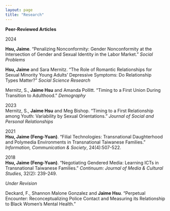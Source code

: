 ```yaml
---
layout: page
title: "Research"
---
```


**Peer-Reviewed Articles**

2024

**Hsu, Jaime**. “Penalizing Nonconformity: Gender Nonconformity at the Intersection of Gender and Sexual Identity in the Labor Market.” *Social Problems* 

**Hsu, Jaime** and Sara Mernitz. “The Role of Romantic Relationships for Sexual Minority Young Adults’ Depressive Symptoms: Do Relationship Types Matter?” *Social Science Research*

Mernitz, S., **Jaime Hsu** and Amanda Pollitt. “Timing to a First Union During Transition to Adulthood.” *Demography*

2023  
Mernitz, S., **Jaime Hsu** and Meg Bishop. “Timing to a First Relationship among Youth: Variability by Sexual Orientations.” *Journal of Social and Personal Relationships*

2021  
**Hsu, Jaime (Feng-Yuan)**. “Filial Technologies: Transnational Daughterhood and Polymedia Environments in Transnational Taiwanese Families.” *Information, Communication & Society*, 24(4):507-522. 

2018  
**Hsu, Jaime (Feng-Yuan)**. “Negotiating Gendered Media: Learning ICTs in Transnational Taiwanese Families.” *Continuum: Journal of Media & Cultural Studies*, 32(2): 239-249. 

*Under Revision*

Deckard, F., Shannon Malone Gonzalez and **Jaime Hsu**. “Perpetual Encounter: Reconceptualizing Police Contact and Measuring its Relationship to Black Women’s Mental Health.”

